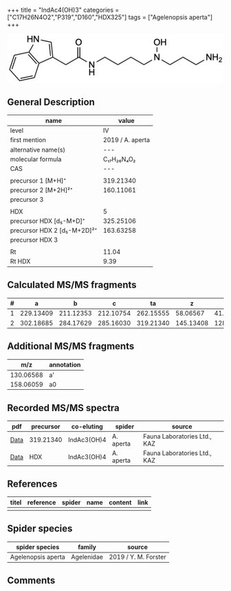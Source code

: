 +++
title = "IndAc4(OH)3"
categories = ["C17H26N4O2","P319","D160","HDX325"]
tags = ["Agelenopsis aperta"]
+++

![](/img/IndAc4(OH)3.png)

## General Description

| name                        | value            |
|-----------------------------|------------------|
| level                       | IV               |
| first mention               | 2019 / A. aperta |
| alternative name(s)         | ---              |
| molecular formula           | C₁₇H₂₆N₄O₂       |
| CAS                         | ---              |
|                             |                  |
| precursor 1 [M+H]⁺          | 319.21340        |
| precursor 2 [M+2H]²⁺        | 160.11061        |
| precursor 3                 |                  |
|                             |                  |
| HDX                         | 5                |
| precursor HDX   [d₅-M+D]⁺   | 325.25106        |
| precursor HDX 2 [d₅-M+2D]²⁺ | 163.63258        |
| precursor HDX 3             |                  |
|                             |                  |
| Rt                          | 11.04            |
| Rt HDX                      | 9.39             |

## Calculated MS/MS fragments

| # | a         | b         | c         | ta        | z         | y         | tz        |
|---|-----------|-----------|-----------|-----------|-----------|-----------|-----------|
| 1 | 229.13409 | 211.12353 | 212.10754 | 262.15555 | 58.06567  | 41.03912  | 91.08713  |
| 2 | 302.18685 | 284.17629 | 285.16030 | 319.21340 | 145.13408 | 128.10753 | 162.16063 |

## Additional MS/MS fragments

| m/z       | annotation |
|-----------|------------|
| 130.06568 | a'         |
| 158.06059 | a0         |

## Recorded MS/MS spectra

| pdf                                                          | precursor | co-eluting  | spider    | source                       |
|--------------------------------------------------------------|-----------|-------------|-----------|------------------------------|
| [Data](/pdf/A-aperta/319_IndAc3(OH)4_IndAc4(OH)3_Aa.pdf)     | 319.21340 | IndAc3(OH)4 | A. aperta | Fauna Laboratories Ltd., KAZ |
| [Data](/pdf/A-aperta/319_IndAc3(OH)4_IndAc4(OH)3_Aa_HDX.pdf) | HDX       | IndAc3(OH)4 | A. aperta | Fauna Laboratories Ltd., KAZ |

## References

| titel     | reference   | spider    | name   | content  | link |
|-----------|-------------|-----------|--------|----------|-----|
|           |             |           |        |          |     |

## Spider species

| spider species     | family     | source               |
|--------------------|------------|----------------------|
| Agelenopsis aperta | Agelenidae | 2019 / Y. M. Forster |

## Comments